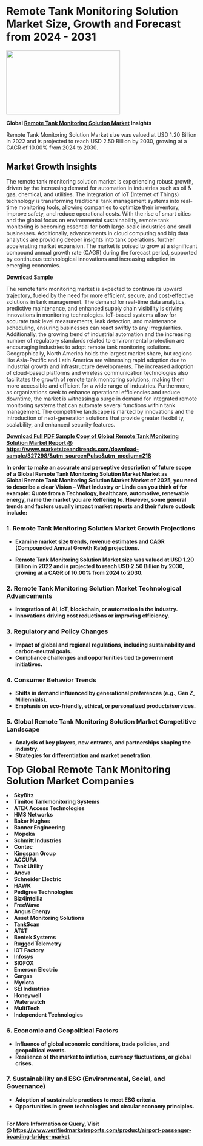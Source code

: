 <H1>Remote Tank Monitoring Solution Market Size, Growth and Forecast from 2024 - 2031</H1><img class="aligncenter size-medium wp-image-584254" src="https://thirdeyenews.in/wp-content/uploads/2024/09/Global-Market-Research-300x168.jpeg" alt="" width="300" height="168" /><p><strong>Global&nbsp;<a href="https://www.marketsizeandtrends.com/download-sample/327298/&amp;utm_source=Pulse&amp;utm_medium=218">Remote Tank Monitoring Solution Market</a> Insights</strong></p><p>Remote Tank Monitoring Solution Market size was valued at USD 1.20 Billion in 2022 and is projected to reach USD 2.50 Billion by 2030, growing at a CAGR of 10.00% from 2024 to 2030.</p><p><h2>Market Growth Insights</h2> <p>The remote tank monitoring solution market is experiencing robust growth, driven by the increasing demand for automation in industries such as oil & gas, chemical, and utilities. The integration of IoT (Internet of Things) technology is transforming traditional tank management systems into real-time monitoring tools, allowing companies to optimize their inventory, improve safety, and reduce operational costs. With the rise of smart cities and the global focus on environmental sustainability, remote tank monitoring is becoming essential for both large-scale industries and small businesses. Additionally, advancements in cloud computing and big data analytics are providing deeper insights into tank operations, further accelerating market expansion. The market is poised to grow at a significant compound annual growth rate (CAGR) during the forecast period, supported by continuous technological innovations and increasing adoption in emerging economies.</p> <p><strong><a href="#">Download Sample</a></strong></p> <p>The remote tank monitoring market is expected to continue its upward trajectory, fueled by the need for more efficient, secure, and cost-effective solutions in tank management. The demand for real-time data analytics, predictive maintenance, and enhanced supply chain visibility is driving innovations in monitoring technologies. IoT-based systems allow for accurate tank level measurements, leak detection, and maintenance scheduling, ensuring businesses can react swiftly to any irregularities. Additionally, the growing trend of industrial automation and the increasing number of regulatory standards related to environmental protection are encouraging industries to adopt remote tank monitoring solutions. Geographically, North America holds the largest market share, but regions like Asia-Pacific and Latin America are witnessing rapid adoption due to industrial growth and infrastructure developments. The increased adoption of cloud-based platforms and wireless communication technologies also facilitates the growth of remote tank monitoring solutions, making them more accessible and efficient for a wide range of industries. Furthermore, as organizations seek to enhance operational efficiencies and reduce downtime, the market is witnessing a surge in demand for integrated remote monitoring systems that can automate several functions within tank management. The competitive landscape is marked by innovations and the introduction of next-generation solutions that provide greater flexibility, scalability, and enhanced security features.</p> <p><strong><a href="#"></p><p><span class=""><strong>Download Full PDF Sample Copy of Global Remote Tank Monitoring Solution Market Report</strong> @ <a href="https://www.marketsizeandtrends.com/download-sample/327298/&amp;utm_source=Pulse&amp;utm_medium=218" target="_blank">https://www.marketsizeandtrends.com/download-sample/327298/&amp;utm_source=Pulse&amp;utm_medium=218</a></span></p><p>In order to make an accurate and perceptive description of future scope of a Global&nbsp;Remote Tank Monitoring Solution Market Market as Global&nbsp;Remote Tank Monitoring Solution Market Market of 2025, you need to describe a clear Vision &ndash; What Industry or Linda can you think of for example: Quote from a Technology, healthcare, automotive, renewable energy, name the market you are Reffering to. However, some general trends and factors usually impact market reports and their future outlook include:</p><h3>1.&nbsp;<strong>Remote Tank Monitoring Solution Market Growth Projections</strong></h3><ul><li>Examine market size trends, revenue estimates and CAGR (Compounded Annual Growth Rate) projections.</li><li><p>Remote Tank Monitoring Solution Market size was valued at USD 1.20 Billion in 2022 and is projected to reach USD 2.50 Billion by 2030, growing at a CAGR of 10.00% from 2024 to 2030.</p></li></ul><h3>2.&nbsp;<strong>Remote Tank Monitoring Solution Market Technological Advancements</strong></h3><ul><li>Integration of AI, IoT, blockchain, or automation in the industry.</li><li>Innovations driving cost reductions or improving efficiency.</li></ul><h3>3.&nbsp;<strong>Regulatory and Policy Changes</strong></h3><ul><li>Impact of global and regional regulations, including sustainability and carbon-neutral goals.</li><li>Compliance challenges and opportunities tied to government initiatives.</li></ul><h3>4.&nbsp;<strong>Consumer Behavior Trends</strong></h3><ul><li>Shifts in demand influenced by generational preferences (e.g., Gen Z, Millennials).</li><li>Emphasis on eco-friendly, ethical, or personalized products/services.</li></ul><h3>5.&nbsp;<strong>Global Remote Tank Monitoring Solution Market Competitive Landscape</strong></h3><ul><li>Analysis of key players, new entrants, and partnerships shaping the industry.</li><li>Strategies for differentiation and market penetration.</li></ul><p data-pm-slice="1 1 []"><span style="color: inherit; font-family: inherit; font-size: 25px;">Top Global Remote Tank Monitoring Solution Market Companies</span></p><div class="" data-test-id=""><p><li>SkyBitz</li><li> Timitoo Tankmonitoring Systems</li><li> ATEK Access Technologies</li><li> HMS Networks</li><li> Baker Hughes</li><li> Banner Engineering</li><li> Mopeka</li><li> Schmitt Industries</li><li> Contec</li><li> Kingspan Group</li><li> ACCURA</li><li> Tank Utility</li><li> Anova</li><li> Schneider Electric</li><li> HAWK</li><li> Pedigree Technologies</li><li> Biz4intellia</li><li> FreeWave</li><li> Angus Energy</li><li> Asset Monitoring Solutions</li><li> TankScan</li><li> AT&T</li><li> Bentek Systems</li><li> Rugged Telemetry</li><li> IOT Factory</li><li> Infosys</li><li> SIGFOX</li><li> Emerson Electric</li><li> Cargas</li><li> Myriota</li><li> SEI Industries</li><li> Honeywell</li><li> Waterwatch</li><li> MultiTech</li><li> Independent Technologies</li></p></div><h3>6.&nbsp;<strong>Economic and Geopolitical Factors</strong></h3><ul><li>Influence of global economic conditions, trade policies, and geopolitical events.</li><li>Resilience of the market to inflation, currency fluctuations, or global crises.</li></ul><h3>7.&nbsp;<strong>Sustainability and ESG (Environmental, Social, and Governance)</strong></h3><ul><li>Adoption of sustainable practices to meet ESG criteria.</li><li>Opportunities in green technologies and circular economy principles.</li></ul><h2><strong style="font-size: 14px;">For More Information or Query, Visit @&nbsp;</strong><a style="background-color: #ffffff; font-size: 14px;" href="https://www.marketsizeandtrends.com/report/remote-tank-monitoring-solution-market/" target="_blank">https://www.verifiedmarketreports.com/product/airport-passenger-boarding-bridge-market</a></h2>
